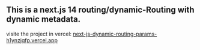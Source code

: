## This is a next.js 14 routing/dynamic-Routing with dynamic metadata.

visite the project in vercel:  [next-js-dynamic-routing-params-h1ynzjqfp.vercel.app](next-js-dynamic-routing-params-h1ynzjqfp.vercel.app)
